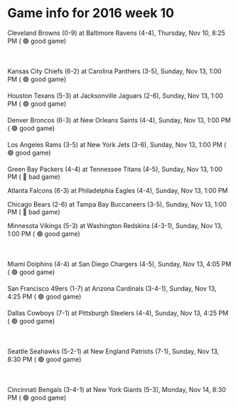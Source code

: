# Game info for 2016 week 10

Cleveland Browns (0-9) at Baltimore Ravens (4-4), Thursday, Nov 10, 8:25 PM (	:green_circle: good game)


<br/>

Kansas City Chiefs (6-2) at Carolina Panthers (3-5), Sunday, Nov 13, 1:00 PM (	:green_circle: good game)

Houston Texans (5-3) at Jacksonville Jaguars (2-6), Sunday, Nov 13, 1:00 PM (	:green_circle: good game)

Denver Broncos (6-3) at New Orleans Saints (4-4), Sunday, Nov 13, 1:00 PM (	:green_circle: good game)

Los Angeles Rams (3-5) at New York Jets (3-6), Sunday, Nov 13, 1:00 PM (	:green_circle: good game)

Green Bay Packers (4-4) at Tennessee Titans (4-5), Sunday, Nov 13, 1:00 PM (	:red_circle: bad game)

Atlanta Falcons (6-3) at Philadelphia Eagles (4-4), Sunday, Nov 13, 1:00 PM

Chicago Bears (2-6) at Tampa Bay Buccaneers (3-5), Sunday, Nov 13, 1:00 PM (	:red_circle: bad game)

Minnesota Vikings (5-3) at Washington Redskins (4-3-1), Sunday, Nov 13, 1:00 PM (	:green_circle: good game)


<br/>

Miami Dolphins (4-4) at San Diego Chargers (4-5), Sunday, Nov 13, 4:05 PM (	:green_circle: good game)

San Francisco 49ers (1-7) at Arizona Cardinals (3-4-1), Sunday, Nov 13, 4:25 PM (	:green_circle: good game)

Dallas Cowboys (7-1) at Pittsburgh Steelers (4-4), Sunday, Nov 13, 4:25 PM (	:green_circle: good game)


<br/>

Seattle Seahawks (5-2-1) at New England Patriots (7-1), Sunday, Nov 13, 8:30 PM (	:green_circle: good game)


<br/>

Cincinnati Bengals (3-4-1) at New York Giants (5-3), Monday, Nov 14, 8:30 PM (	:green_circle: good game)

